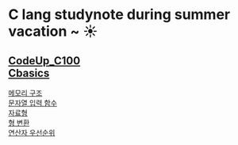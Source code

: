 # C lang studynote during summer vacation ~ ☀️

[CodeUp_C100](https://codeup.kr/problemsetsol.php?psid=23)<br>
[Cbasics](https://opentutorials.org/module/3921/23494)
---

[메모리 구조](http://www.tcpschool.com/c/c_memory_structure)<br>
[문자열 입력 함수](https://iridescent-zeal.tistory.com/2)<br>
[자료형](https://github.com/redzzzi/C23summer/blob/main/week2/writedown.md)<br>
[형 변환](http://www.tcpschool.com/c/c_datatype_typeConversion)<br>
[연산자 우선순위](https://dojang.io/mod/page/view.php?id=188)<br>
